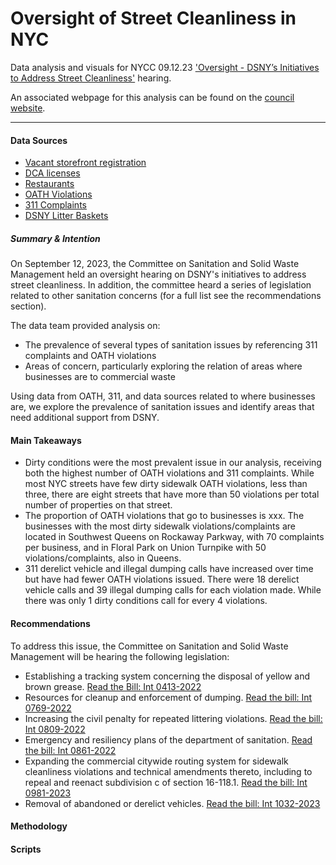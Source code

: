 # Oversight of Street Cleanliness in NYC
Data analysis and visuals for NYCC 09.12.23 ['Oversight - DSNY’s Initiatives to Address Street Cleanliness'](https://legistar.council.nyc.gov/MeetingDetail.aspx?ID=1115076&GUID=2C89CBEC-AC94-4A45-8EFB-18543811A283&Options=info|&Search=) hearing.

An associated webpage for this analysis can be found on the [council website](https://council.nyc.gov/data/clean-streets/). 

***  

#### Data Sources 
- [Vacant storefront registration](https://data.cityofnewyork.us/City-Government/Storefronts-Reported-Vacant-or-Not/92iy-9c3n)
- [DCA licenses](https://nycopendata.socrata.com/Business/Legally-Operating-Businesses/w7w3-xahh/data)
- [Restaurants](https://data.cityofnewyork.us/Health/DOHMH-New-York-City-Restaurant-Inspection-Results/43nn-pn8j)
- [OATH Violations](https://data.cityofnewyork.us/City-Government/OATH-Hearings-Division-Case-Status/jz4z-kudi)
- [311 Complaints](https://data.cityofnewyork.us/Social-Services/311-Service-Requests-from-2010-to-Present/erm2-nwe9)
- [DSNY Litter Baskets](https://data.cityofnewyork.us/dataset/DSNY-Litter-Basket-Inventory/8znf-7b2c)


##### Summary & Intention
On September 12, 2023, the Committee on Sanitation and Solid Waste Management held an oversight hearing on DSNY's initiatives to address street cleanliness. In addition, the committee heard a series of legislation related to other sanitation concerns (for a full list see the recommendations section).

The data team provided analysis on: 
- The prevalence of several types of sanitation issues by referencing 311 complaints and OATH violations
- Areas of concern, particularly exploring the relation of areas where businesses are to commercial waste

Using data from OATH, 311, and data sources related to where businesses are, we explore the prevalence of sanitation issues and identify areas that need additional support from DSNY. 

#### Main Takeaways
- Dirty conditions were the most prevalent issue in our analysis, receiving both the highest number of OATH violations and 311 complaints. While most NYC streets have few dirty sidewalk OATH violations, less than three, there are eight streets that have more than 50 violations per total number of properties on that street.
- The proportion of OATH violations that go to businesses is xxx. The businesses with the most dirty sidewalk violations/complaints are located in Southwest Queens on Rockaway Parkway, with 70 complaints per business, and in Floral Park on Union Turnpike with 50 violations/complaints, also in Queens.
- 311 derelict vehicle and illegal dumping calls have increased over time but have had fewer OATH violations issued. There were 18 derelict vehicle calls and 39 illegal dumping calls for each violation made. While there was only 1 dirty conditions call for every 4 violations.


#### Recommendations
To address this issue, the Committee on Sanitation and Solid Waste Management will be hearing the following legislation:
- Establishing a tracking system concerning the disposal of yellow and brown grease. [Read the Bill: Int 0413-2022](https://nyc.legistar.com/LegislationDetail.aspx?ID=5656541&GUID=E8BCC947-F3D2-4531-B70F-3AFA5F5AAC0F&G=2FD004F1-D85B-4588-A648-0A736C77D6E3&Options=&Search=)
- Resources for cleanup and enforcement of dumping. [Read the bill: Int 0769-2022](https://nyc.legistar.com/LegislationDetail.aspx?ID=5871072&GUID=B4BF735F-D099-4EB9-9BC8-7AC25A892E10&G=2FD004F1-D85B-4588-A648-0A736C77D6E3&Options=&Search=)
- Increasing the civil penalty for repeated littering violations. [Read the bill: Int 0809-2022](https://nyc.legistar.com/LegislationDetail.aspx?ID=5898982&GUID=30CA2CAA-418D-4785-8BEC-D6BE2A681D51&G=2FD004F1-D85B-4588-A648-0A736C77D6E3&Options=&Search=)
- Emergency and resiliency plans of the department of sanitation. [Read the bill: Int 0861-2022](https://nyc.legistar.com/LegislationDetail.aspx?ID=5971622&GUID=DE19832C-5B9E-423A-9FF6-F8C884928D6F&G=2FD004F1-D85B-4588-A648-0A736C77D6E3&Options=&Search=)
- Expanding the commercial citywide routing system for sidewalk cleanliness violations and technical amendments thereto, including to repeal and reenact subdivision c of section 16-118.1. [Read the bill: Int 0981-2023](https://nyc.legistar.com/LegislationDetail.aspx?ID=6165363&GUID=7DF17D92-232A-4E2D-8D8A-E5E9A0643B3E&G=2FD004F1-D85B-4588-A648-0A736C77D6E3&Options=&Search=)
- Removal of abandoned or derelict vehicles. [Read the bill: Int 1032-2023](https://nyc.legistar.com/LegislationDetail.aspx?ID=6202973&GUID=F6F6C2DF-857C-4815-9605-42A165DF4BFD&G=2FD004F1-D85B-4588-A648-0A736C77D6E3&Options=&Search=)

#### Methodology 
#### Scripts

